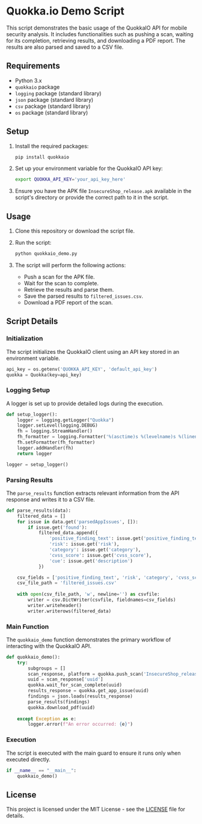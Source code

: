 
# Quokka.io Demo Script

This script demonstrates the basic usage of the QuokkaIO API for mobile security analysis. It includes functionalities such as pushing a scan, waiting for its completion, retrieving results, and downloading a PDF report. The results are also parsed and saved to a CSV file.

## Requirements

- Python 3.x
- `quokkaio` package
- `logging` package (standard library)
- `json` package (standard library)
- `csv` package (standard library)
- `os` package (standard library)

## Setup

1. Install the required packages:
    ```sh
    pip install quokkaio
    ```

2. Set up your environment variable for the QuokkaIO API key:
    ```sh
    export QUOKKA_API_KEY='your_api_key_here'
    ```

3. Ensure you have the APK file `InsecureShop_release.apk` available in the script's directory or provide the correct path to it in the script.

## Usage

1. Clone this repository or download the script file.

2. Run the script:
    ```sh
    python quokkaio_demo.py
    ```

3. The script will perform the following actions:
    - Push a scan for the APK file.
    - Wait for the scan to complete.
    - Retrieve the results and parse them.
    - Save the parsed results to `filtered_issues.csv`.
    - Download a PDF report of the scan.

## Script Details

### Initialization

The script initializes the QuokkaIO client using an API key stored in an environment variable.

```python
api_key = os.getenv('QUOKKA_API_KEY', 'default_api_key')
quokka = Quokka(key=api_key)
```

### Logging Setup

A logger is set up to provide detailed logs during the execution.

```python
def setup_logger():
    logger = logging.getLogger("Quokka")
    logger.setLevel(logging.DEBUG)
    fh = logging.StreamHandler()
    fh_formatter = logging.Formatter('%(asctime)s %(levelname)s %(lineno)d:%(filename)s(%(process)d) - %(message)s')
    fh.setFormatter(fh_formatter)
    logger.addHandler(fh)
    return logger

logger = setup_logger()
```

### Parsing Results

The `parse_results` function extracts relevant information from the API response and writes it to a CSV file.

```python
def parse_results(data):
    filtered_data = []
    for issue in data.get('parsedAppIssues', []):
        if issue.get('found'):
            filtered_data.append({
                'positive_finding_text': issue.get('positive_finding_text'),
                'risk': issue.get('risk'),
                'category': issue.get('category'),
                'cvss_score': issue.get('cvss_score'),
                'cue': issue.get('description')
            })

    csv_fields = ['positive_finding_text', 'risk', 'category', 'cvss_score', 'cue']
    csv_file_path = 'filtered_issues.csv'
    
    with open(csv_file_path, 'w', newline='') as csvfile:
        writer = csv.DictWriter(csvfile, fieldnames=csv_fields)
        writer.writeheader()
        writer.writerows(filtered_data)
```

### Main Function

The `quokkaio_demo` function demonstrates the primary workflow of interacting with the QuokkaIO API.

```python
def quokkaio_demo():
    try:
        subgroups = []
        scan_response, platform = quokka.push_scan('InsecureShop_release.apk', subgroups)
        uuid = scan_response['uuid']
        quokka.wait_for_scan_complete(uuid)
        results_response = quokka.get_app_issue(uuid)
        findings = json.loads(results_response)
        parse_results(findings)
        quokka.download_pdf(uuid)
        
    except Exception as e:
        logger.error(f"An error occurred: {e}")
```

### Execution

The script is executed with the main guard to ensure it runs only when executed directly.

```python
if __name__ == "__main__":
    quokkaio_demo()
```

## License

This project is licensed under the MIT License - see the [LICENSE](LICENSE) file for details.


